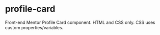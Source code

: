# profile-card
Front-end Mentor Profile Card component. HTML and CSS only. CSS uses custom properties/variables.
